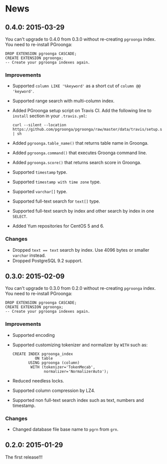 # News

## 0.4.0: 2015-03-29

You can't upgrade to 0.4.0 from 0.3.0 without re-creating `pgroonga`
index. You need to re-install PGroonga:

    DROP EXTENSION pgroonga CASCADE;
    CREATE EXTENSION pgroonga;
    -- Create your pgroonga indexes again.

### Improvements

  * Supported `column LIKE '%keyword'` as a short cut of `column @@
    'keyword'`.
  * Supported range search with multi-column index.
  * Added PGroonga setup script on Travis CI. Add the following line
    to `install` section in your `.travis.yml`:

        curl --silent --location https://github.com/pgroonga/pgroonga/raw/master/data/travis/setup.sh | sh

  * Added `pgroonga.table_name()` that returns table name in Groonga.
  * Added `pgroonga.command()` that executes Groonga command line.
  * Added `pgroonga.score()` that returns search score in Groonga.
  * Supported `timestamp` type.
  * Supported `timestamp with time zone` type.
  * Supported `varchar[]` type.
  * Supported full-text search for `text[]` type.
  * Supported full-text search by index and other search by index in
    one `SELECT`.
  * Added Yum repositories for CentOS 5 and 6.

### Changes

  * Dropped `text == text` search by index. Use 4096 bytes or smaller
    `varchar` instead.
  * Dropped PostgreSQL 9.2 support.

## 0.3.0: 2015-02-09

You can't upgrade to 0.3.0 from 0.2.0 without re-creating `pgroonga`
index. You need to re-install PGroonga:

    DROP EXTENSION pgroonga CASCADE;
    CREATE EXTENSION pgroonga;
    -- Create your pgroonga indexes again.

### Improvements

  * Supported encoding
  * Supported customizing tokenizer and normalizer by `WITH` such as:

        CREATE INDEX pgroonga_index
                  ON table
               USING pgroonga (column)
                WITH (tokenizer='TokenMecab',
                      normalizer='NormalizerAuto');

  * Reduced needless locks.
  * Supported column compression by LZ4.
  * Supported non full-text search index such as text, numbers and
    timestamp.

### Changes

  * Changed database file base name to `pgrn` from `grn`.

## 0.2.0: 2015-01-29

The first release!!!
